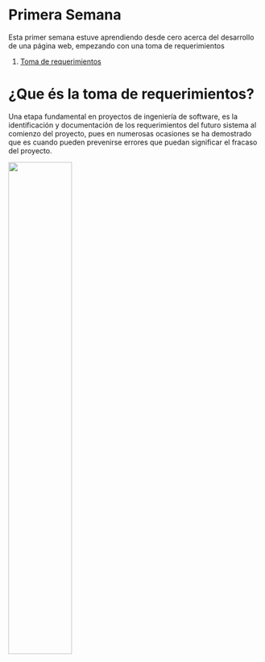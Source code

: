 # Primera Semana

<p>Esta primer semana estuve aprendiendo desde cero acerca del desarrollo de una página web, empezando con una toma de requerimientos</p>

1. [Toma de requerimientos](https://github.com/IIDarkTexII/Practicas-Front-End/blob/main/Semana%201%20-%20Aprendiendo%20lo%20basico/1.-Toma%20de%20Requerimientos.pdf)

<h1> ¿Que és la toma de requerimientos?</h1>
<p> Una etapa fundamental en proyectos de ingeniería de software, es la identificación y documentación de los requerimientos del futuro sistema al comienzo del proyecto, pues en numerosas ocasiones se ha demostrado que es cuando pueden prevenirse errores que puedan significar el fracaso del proyecto. </p>

<img src="C:\Users\jaime rios\OneDrive - INSTITUTO TECNOLOGICO DE PUEBLA\Escritorio\Prácticas Front-End\Semana 1 - Aprendiendo lo basico\IMG\Toma de requerimientos.png" width="50%" border-radius="20%">
